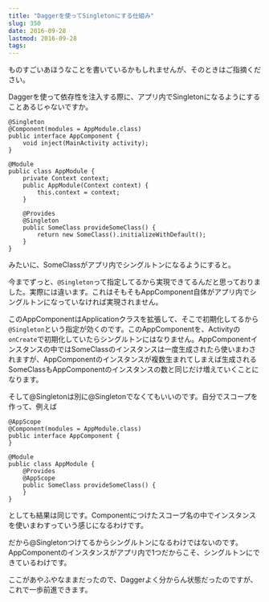 ```yaml
---
title: "Daggerを使ってSingletonにする仕組み"
slug: 350
date: 2016-09-28
lastmod: 2016-09-28
tags: 
---
```


ものすごいあほうなことを書いているかもしれませんが、そのときはご指摘ください。

Daggerを使って依存性を注入する際に、アプリ内でSingletonになるようにすることあるじゃないですか。


```
@Singleton
@Component(modules = AppModule.class)
public interface AppComponent {
    void inject(MainActivity activity);
}

@Module
public class AppModule {
    private Context context;
    public AppModule(Context context) {
        this.context = context;
    }

    @Provides
    @Singleton
    public SomeClass provideSomeClass() {
        return new SomeClass().initializeWithDefault();
    }
}
```

みたいに、SomeClassがアプリ内でシングルトンになるようにすると。

今までずっと、`@Singleton`って指定してるから実現できてるんだと思っておりました。実際には違います。これはそもそもAppComponent自体がアプリ内でシングルトンになっていなければ実現されません。

このAppComponentはApplicationクラスを拡張して、そこで初期化してるから`@Singleton`という指定が効くのです。このAppComponentを、Activityの`onCreate`で初期化していたらシングルトンにはなりません。AppComponentインスタンスの中ではSomeClassのインスタンスは一度生成されたら使いまわされますが、AppComponentのインスタンスが複数生まれてしまえば生成されるSomeClassもAppComponentのインスタンスの数と同じだけ増えていくことになります。

そして@Singletonは別に@Singletonでなくてもいいのです。自分でスコープを作って、例えば


```
@AppScope
@Component(modules = AppModule.class)
public interface AppComponent {
}

@Module
public class AppModule {
    @Provides
    @AppScope
    public SomeClass provideSomeClass() {
    }
}
```

としても結果は同じです。Componentにつけたスコープ名の中でインスタンスを使いまわすっていう感じになるわけです。

だから@Singletonつけてるからシングルトンになるわけではないのです。AppComponentのインスタンスがアプリ内で1つだからこそ、シングルトンにできているわけです。

ここがあやふやなままだったので、Daggerよく分からん状態だったのですが、これで一歩前進できます。


  